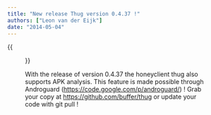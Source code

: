 ```yaml
---
title: "New release Thug version 0.4.37 !"
authors: ["Leon van der Eijk"]
date: "2014-05-04"
---
```

{{<figure src="images/banner.png" alt="Banner" width="50%">}}

With the release of version 0.4.37 the honeyclient thug also supports APK analysis. This feature is made possible through Androguard (https://code.google.com/p/androguard/) ! Grab your copy at https://github.com/buffer/thug or update your code with git pull !
